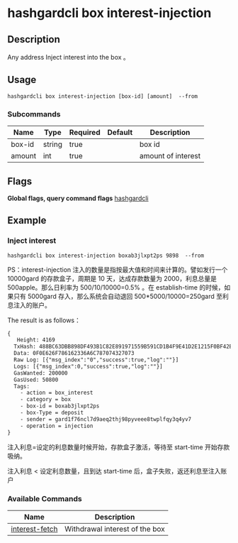 # hashgardcli box interest-injection



## Description

Any address Inject interest into the box 。



## Usage
```shell
hashgardcli box interest-injection [box-id] [amount]  --from
```



### Subcommands

| Name | Type  | Required  | Default| Description              |
| ------ | ------ | -------- | ------ | ---------------------- |
| box-id | string | true     |        | box id           |
| amount | int    | true    |         | amount of interest |



## Flags

**Global flags, query command flags** [hashgardcli](../README.md)



## Example

### Inject interest

```shell
hashgardcli box interest-injection boxab3jlxpt2ps 9898  --from
```

PS：interest-injection 注入的数量是指按最大值和时间来计算的。譬如发行一个 10000gard 的存款盒子，周期是 10 天，达成存款数量为 2000，利息总量是 500apple。那么日利率为 500/10/10000=0.5% 。在 establish-time 的时候，如果只有 5000gard 存入，那么系统会自动退回 500*5000/10000=250gard 至利息注入的账户。


The result is as follows：

```txt
{
   Height: 4169
  TxHash: 488BC63DBB898DF493B1C82E891971559B591CD1B4F9E41D2E1215F0BF42E024
  Data: 0F0E626F786162336A6C787074327073
  Raw Log: [{"msg_index":"0","success":true,"log":""}]
  Logs: [{"msg_index":0,"success":true,"log":""}]
  GasWanted: 200000
  GasUsed: 50800
  Tags:
    - action = box_interest
    - category = box
    - box-id = boxab3jlxpt2ps
    - box-Type = deposit
    - sender = gard1f76ncl7d9aeq2thj98pyveee8twplfqy3q4yv7
    - operation = injection
}
```

注入利息=设定的利息数量时候开始，存款盒子激活，等待至 start-time 开始存款吸纳。

注入利息 < 设定利息数量，且到达 start-time 后，盒子失败，返还利息至注入账户

### Available Commands

| Name                            | Description                |
| ----------------------------------- | ------------------------ |
| [interest-fetch](interest-fetch.md) | Withdrawal interest of the box  |
